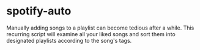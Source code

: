 # spotify-auto
Manually adding songs to a playlist can become tedious after a while. This recurring script will examine all your liked songs and sort them into designated playlists according to the song's tags.
